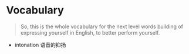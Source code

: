 # Vocabulary
>So, this is the whole vocabulary for the next level words building of expressing yourself in English, to better perform yourself.

*  intonation 语音的抑扬
